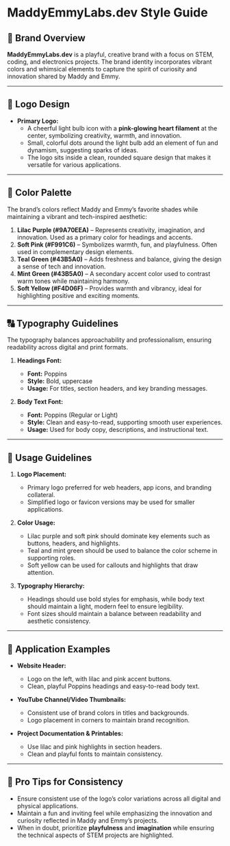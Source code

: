 
# MaddyEmmyLabs.dev Style Guide

## 🎨 Brand Overview
**MaddyEmmyLabs.dev** is a playful, creative brand with a focus on STEM, coding, and electronics projects. The brand identity incorporates vibrant colors and whimsical elements to capture the spirit of curiosity and innovation shared by Maddy and Emmy.

---

## 🧩 Logo Design
- **Primary Logo:**  
  - A cheerful light bulb icon with a **pink-glowing heart filament** at the center, symbolizing creativity, warmth, and innovation.
  - Small, colorful dots around the light bulb add an element of fun and dynamism, suggesting sparks of ideas.
  - The logo sits inside a clean, rounded square design that makes it versatile for various applications.

---

## 🎨 Color Palette
The brand’s colors reflect Maddy and Emmy’s favorite shades while maintaining a vibrant and tech-inspired aesthetic:

1. **Lilac Purple (#9A70EEA)** – Represents creativity, imagination, and innovation. Used as a primary color for headings and accents.
2. **Soft Pink (#F991C6)** – Symbolizes warmth, fun, and playfulness. Often used in complementary design elements.
3. **Teal Green (#43B5A0)** – Adds freshness and balance, giving the design a sense of tech and innovation.
4. **Mint Green (#43B5A0)** – A secondary accent color used to contrast warm tones while maintaining harmony.
5. **Soft Yellow (#F4D06F)** – Provides warmth and vibrancy, ideal for highlighting positive and exciting moments.

---

## 🔠 Typography Guidelines
The typography balances approachability and professionalism, ensuring readability across digital and print formats.

1. **Headings Font:**  
   - **Font:** Poppins  
   - **Style:** Bold, uppercase  
   - **Usage:** For titles, section headers, and key branding messages.

2. **Body Text Font:**  
   - **Font:** Poppins (Regular or Light)  
   - **Style:** Clean and easy-to-read, supporting smooth user experiences.  
   - **Usage:** Used for body copy, descriptions, and instructional text.

---

## 📏 Usage Guidelines
1. **Logo Placement:**  
   - Primary logo preferred for web headers, app icons, and branding collateral.
   - Simplified logo or favicon versions may be used for smaller applications.

2. **Color Usage:**  
   - Lilac purple and soft pink should dominate key elements such as buttons, headers, and highlights.
   - Teal and mint green should be used to balance the color scheme in supporting roles.
   - Soft yellow can be used for callouts and highlights that draw attention.

3. **Typography Hierarchy:**  
   - Headings should use bold styles for emphasis, while body text should maintain a light, modern feel to ensure legibility.
   - Font sizes should maintain a balance between readability and aesthetic consistency.

---

## 🎥 Application Examples
- **Website Header:**  
   - Logo on the left, with lilac and pink accent buttons.
   - Clean, playful Poppins headings and easy-to-read body text.

- **YouTube Channel/Video Thumbnails:**  
   - Consistent use of brand colors in titles and backgrounds.
   - Logo placement in corners to maintain brand recognition.

- **Project Documentation & Printables:**  
   - Use lilac and pink highlights in section headers.
   - Clean and playful fonts to maintain consistency.

---

## 🧠 Pro Tips for Consistency
- Ensure consistent use of the logo’s color variations across all digital and physical applications.
- Maintain a fun and inviting feel while emphasizing the innovation and curiosity reflected in Maddy and Emmy’s projects.
- When in doubt, prioritize **playfulness** and **imagination** while ensuring the technical aspects of STEM projects are highlighted.
